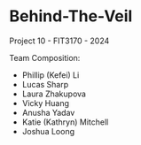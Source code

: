 # Behind-The-Veil

Project 10 - FIT3170 - 2024

Team Composition:

- Phillip (Kefei) Li
- Lucas Sharp
- Laura Zhakupova
- Vicky Huang
- Anusha Yadav
- Katie (Kathryn) Mitchell
- Joshua Loong
